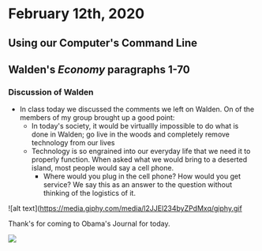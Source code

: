 # February 12th, 2020

## Using our Computer's Command Line 

## Walden's *Economy* paragraphs 1-70

### Discussion of Walden

- In class today we discussed the comments we left on Walden. On of the members of my group brought up a good point:
    - In today's society, it would be virtuallly impossible to do what is done in Walden; go live in the woods and completely remove technology from our lives
    - Technology is so engrained into our everyday life that we need it to properly function. When asked what we would bring to a deserted island, most people would say a cell phone.
        - Where would you plug in the cell phone? How would you get service? We say this as an answer to the question without thinking of the logistics of it.

![alt text](https://media.giphy.com/media/l2JJEl234byZPdMxq/giphy.gif


Thank's for coming to Obama's Journal for today.


<!DOCTYPE html>
<html lang="en">
<img src="https://media.giphy.com/media/3o7qDEq2bMbcbPRQ2c/giphy.gif">
</html>
